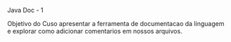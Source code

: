 
Java Doc - 1

Objetivo do Cuso
apresentar a ferramenta de documentacao da linguagem
e explorar como adicionar comentarios em nossos arquivos.
